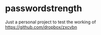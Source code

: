 # passwordstrength

Just a personal project to test the working of https://github.com/dropbox/zxcvbn


